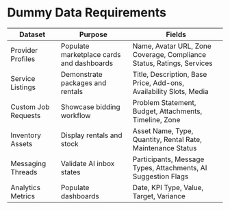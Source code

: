 # Dummy Data Requirements

| Dataset | Purpose | Fields |
| --- | --- | --- |
| Provider Profiles | Populate marketplace cards and dashboards | Name, Avatar URL, Zone Coverage, Compliance Status, Ratings, Services |
| Service Listings | Demonstrate packages and rentals | Title, Description, Base Price, Add-ons, Availability Slots, Media |
| Custom Job Requests | Showcase bidding workflow | Problem Statement, Budget, Attachments, Timeline, Zone |
| Inventory Assets | Display rentals and stock | Asset Name, Type, Quantity, Rental Rate, Maintenance Status |
| Messaging Threads | Validate AI inbox states | Participants, Message Types, Attachments, AI Suggestion Flags |
| Analytics Metrics | Populate dashboards | Date, KPI Type, Value, Target, Variance |
